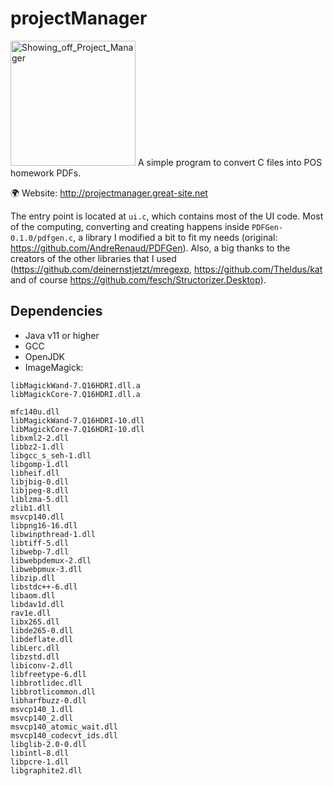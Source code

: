 # projectManager
<img src="https://github.com/hcet-ti/projectManager/blob/main/docs/Showing%20Project%20Manager.gif?raw=true" width="200px" alt="Showing_off_Project_Manager">
A simple program to convert C files into POS homework PDFs.

🌍 Website: http://projectmanager.great-site.net

The entry point is located at `ui.c`, which contains most of the UI code. Most of the computing, converting and creating happens inside `PDFGen-0.1.0/pdfgen.c`, a library I modified a bit to fit my needs (original: https://github.com/AndreRenaud/PDFGen). Also, a big thanks to the creators of the other libraries that I used (https://github.com/deinernstjetzt/mregexp, https://github.com/Theldus/kat and of course https://github.com/fesch/Structorizer.Desktop).

## Dependencies
- Java v11 or higher
- GCC
- OpenJDK
- ImageMagick:
```
libMagickWand-7.Q16HDRI.dll.a
libMagickCore-7.Q16HDRI.dll.a

mfc140u.dll
libMagickWand-7.Q16HDRI-10.dll
libMagickCore-7.Q16HDRI-10.dll
libxml2-2.dll
libbz2-1.dll
libgcc_s_seh-1.dll
libgomp-1.dll
libheif.dll
libjbig-0.dll
libjpeg-8.dll
liblzma-5.dll
zlib1.dll
msvcp140.dll
libpng16-16.dll
libwinpthread-1.dll
libtiff-5.dll
libwebp-7.dll
libwebpdemux-2.dll
libwebpmux-3.dll
libzip.dll
libstdc++-6.dll
libaom.dll
libdav1d.dll
rav1e.dll
libx265.dll
libde265-0.dll
libdeflate.dll
libLerc.dll
libzstd.dll
libiconv-2.dll
libfreetype-6.dll
libbrotlidec.dll
libbrotlicommon.dll
libharfbuzz-0.dll
msvcp140_1.dll
msvcp140_2.dll
msvcp140_atomic_wait.dll
msvcp140_codecvt_ids.dll
libglib-2.0-0.dll
libintl-8.dll
libpcre-1.dll
libgraphite2.dll
```
